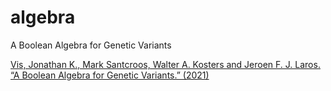 # algebra
A Boolean Algebra for Genetic Variants

[Vis, Jonathan K., Mark Santcroos, Walter A. Kosters and Jeroen F. J. Laros. “A Boolean Algebra for Genetic Variants.” (2021)](https://arxiv.org/abs/2112.14494)
